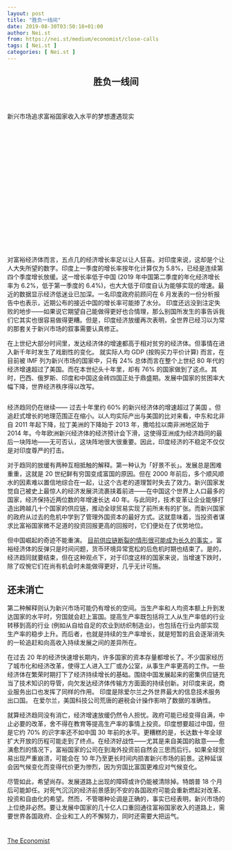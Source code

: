 ```yaml
---
layout: post
title: "胜负一线间"
date: 2019-08-30T03:50:18+01:00
author: Nei.st
from: https://nei.st/medium/economist/close-calls
tags: [ Nei.st ]
categories: [ Nei.st ]
---
```


<article class="post-4245 post type-post status-publish format-standard hentry category-economist" id="post-4245">
 <header class="page-header medium Archives">
  <div class="page-header__image">
  </div>
  <div class="page-header__content">
   <h1 class="page-title text-align-center">
    胜负一线间
   </h1>
  </div>
 </header>
 <div class="entry-content aesop-entry-content" id="post-4245-content">
  <link as="font" crossorigin="anonymous" href="//cdn.jsdelivr.net/gh/0nd1jyU39XQ/_/glyph/font-face/0uIzqoZjSuJfvSBnvgXTcApMtcVhMcpr.woff" rel="preload" type="font/woff"/>
  <link as="font" crossorigin="anonymous" href="//cdn.jsdelivr.net/gh/0nd1jyU39XQ/_/glyph/font-face/1sTnSLZWDKucPX6SAk.woff" rel="preload" type="font/woff"/>
  <p class="blog-post__description">
   新兴市场追求富裕国家收入水平的梦想遭遇现实
  </p>
  <span id="more-4245">
  </span>
  <div class="navigation__primary-inner">
   <a class="economist__link-logo" href="//nei.st/medium/economist">
   </a>
  </div>
  <div class="container img component-image">
   <div class="aspectRatioPlaceholder" style="padding-bottom:56.25%;height: 0;">
    <div class="progressiveMedia" data-height="720" data-width="1280">
     <img alt="" class="progressiveMedia-image" data-src="https://cdn.jsdelivr.net/gh/0nd1jyU39XQ/_/img/1/e52bf525ly1g6hhd4nhzaj20zk0k0dl5.jpg" src="https://cdn.jsdelivr.net/gh/0nd1jyU39XQ/_/img/1/e52bf525ly1g6hhd4nhzaj20zk0k0dl5.jpg"/>
    </div>
   </div>
  </div>
  <p>
   对富裕经济体而言，五点几的经济增长率足以让人狂喜。对印度来说，这却是个让人大失所望的数字。印度上一季度的增长率按年化计算仅为 5.8%，已经是连续第四个季度增长放缓。这一增长率低于中国 (2019 年中国第二季度的年化经济增长率为 6.2%，低于第一季度的 6.4%)，也大大低于印度自认为能够实现的增速。最近的数据显示经济低迷业已加深。一名印度政府前顾问在 6 月发表的一份分析报告中也表示，近期公布的接近中国的增长率可能掺了水分。
   <span class="markup--p">
    印度还远没到注定失败的地步——如果说它期望自己能做得更好也合情理，那么别国所发生的事告诉我们它其实也很容易做得更糟。但是，印度经济放缓再次表明，全世界已经习以为常的那套关于新兴市场的叙事需要认真修正。
   </span>
  </p>
  <p>
   <span class="markup--p">
    在上世纪大部分时间里，发达经济体的增速都高于相对贫穷的经济体。但事情在进入新千年时发生了戏剧性的变化。
   </span>
   就实际人均 GDP (按购买力平价计算) 而言，在目前被 IMF 列为新兴市场的国家中，只有 24% 总体而言在整个上世纪 80 年代的经济增速超过了美国。而在本世纪头十年里，却有 76% 的国家做到了这点。其时，巴西、俄罗斯、印度和中国这金砖四国正处于鼎盛期。发展中国家的贫困率大幅下降，世界经济秩序得以改写。
  </p>
  <div class="container img">
   <div class="aspectRatioPlaceholder">
    <div class="progressiveMedia" data-height="894" data-width="1280">
     <img alt="" class="progressiveMedia-image lazyload" data-src="https://cdn.jsdelivr.net/gh/0nd1jyU39XQ/_/img/1/e52bf525ly1g6hhfd2v59j20zk0outfp.jpg" src="https://cdn.jsdelivr.net/gh/0nd1jyU39XQ/_/img/1/e52bf525ly1g6hhfd2v59j20zk0outfp.jpg"/>
    </div>
   </div>
  </div>
  <p>
   经济趋同仍在继续——
   <span class="markup--p">
    过去十年里约 60% 的新兴经济体的增速超过了美国
   </span>
   。但追赶式增长的地理范围正在缩小。以人均实际产出与美国的比对来看，中东和北非自 2011 年起下降，拉丁美洲的下降始于 2013 年，撒哈拉以南非洲地区始于 2014 年。今年欧洲新兴经济体的经济预计会下滑，这使得亚洲成为经济趋同的最后一块阵地——无可否认，这块阵地很大很重要。因此，印度经济的不稳定不仅仅是对印度尊严的打击。
  </p>
  <p>
   对于趋同的放缓有两种互相抵触的解释。第一种认为「好景不长」。发展总是困难重重，这就是 20 世纪鲜有穷国变成富国的原因。但在 2000 年前后，多个顺风顺水的因素难以置信地综合在一起，让这个古老的道理暂时失去了效力。新兴国家发觉自己被史上最惊人的经济发展洪流裹挟着前进——在中国这个世界上人口最多的国家，经济保持近两位数的年增速长达 40 年。与此同时，技术变革让企业能够打造出跨越几十个国家的供应链，推动全球贸易实现了前所未有的扩张。而新兴国家的政府从过去的危机中学到了管理外国资本的最好方式。这就意味着，当投资者谋求比富裕国家微不足道的投资回报更高的回报时，它们便处在了优势地位。
  </p>
  <p>
   但中国崛起的奇迹不能重演。
   <a href="https://nei.st/tag/global-supply-chains" rel="noopener noreferrer" target="_blank">
    目前供应链断裂的情形很可能成为长久的事实
   </a>
   。富裕经济体的反弹只是时间问题，货币环境异常宽松的后危机时期也结束了。是的，经济趋同就要结束，但在这种观点下，对于印度这样的国家来说，当增速下跌时，除了叹惋它们在尚有机会时未能做得更好，几乎无计可施。
  </p>
  <div class="code-block code-block-1" style="margin: 8px 0; clear: both;">
   <div class="container ads_KbHEVhh8Rw">
    <div class="card card--blog post-sidebar">
     <div class="card-body">
      <div class="logo_ngcontent-kty-0">
      </div>
      <div class="iframe-blocker U6XAMK63Vh00WqvF2BacIQ">
       <div class="background-h60B">
       </div>
       <div class="WumZiPCS4MeMw4pxQ">
       </div>
      </div>
     </div>
     <div class="card-footer">
      <div class="card-footer-wrapper" layout="row bottom-left">
      </div>
     </div>
    </div>
   </div>
  </div>
  <p>
   <h2>
    还未消亡
   </h2>
  </p>
  <p>
   第二种解释则认为新兴市场可能仍有增长的空间。当生产率和人均资本额上升到发达国家的水平时，穷国就会赶上富国。提高生产率既包括将工人从生产率低的行业转移到高的行业 (例如从自给自足的农业到纺织制造业)，也包括在行业内部实现生产率的稳步上升。而后者，也就是持续的生产率增长，就是短暂的且会逐渐消失的一轮追赶和向高收入持续发展之间的差异所在。
  </p>
  <p>
   在过去 20 年的经济快速增长期内，许多国家的资本存量都增长了。不少国家经历了城市化和经济改革，使得工人进入工厂或办公室，从事生产率更高的工作。一些经济体在繁荣时期打下了经济持续增长的基础。围绕中国发展起来的密集供应链充当了技术知识的导管，向欠发达经济体传输方方面面的持续创新。对印度来说，商业服务出口也发挥了同样的作用。
   <span class="markup--p">
    印度是除爱尔兰之外世界最大的信息技术服务出口国。
   </span>
   在爱尔兰，美国科技公司荒唐的避税会计操作影响了数据的准确性。
  </p>
  <p>
   就算经济趋同没有消亡，经济增速放缓仍然令人担忧。政府可能已经变得自满，中止必要的改革，舍不得在教育等提高生产率的事情上投资。印度想要超过中国，但是它约 70% 的识字率还不如中国 30 年前的水平。更糟糕的是，长达数十年全球扩大开放的历程可能走到了终点。在经济好战性——尤其是来自美国的敌意——愈演愈烈的情况下，富裕国家的公司在到海外投资前自然会三思而后行。如果全球贸易出现严重崩溃，可能会在 10 年乃至更长时间内损害新兴市场的前景。这种延误会因气候变化而变得代价更为惨烈，因为穷国比富国更难应对气候变化。
  </p>
  <p>
   尽管如此，希望尚存。发展道路上出现的障碍或许仍能被清除掉。特朗普 18 个月后可能卸任。对死气沉沉的经济前景感到不安的各国政府可能会重新燃起对改革、投资和自由化的希望。然而，不管哪种论调是正确的，事实已经表明，新兴市场的上位绝非必然。要让发展中国家的几十亿人口重回通往富裕国家收入的道路上，需要世界各国政府、企业和工人的不懈努力，同时还需要大把运气。
  </p>
  <div class="container ag ah">
   <div class="fe n el">
    <a class="dt du bn bo bp bq br bs bt bu dv dw bx by dx dy" href="https://nei.st/medium/economist?source=https://www.economist.com/finance-and-economics/2019/08/01/emerging-market-dreams-of-rich-world-incomes-meet-reality">
     <div class="c ff fg ag ah fh el fi fj ce fk fl fm fn fo fp fq fr fs ft fu">
      <div class="bs em en eo ep eq fv ah fw fg ag bm eu fx q fy fz p ac">
      </div>
     </div>
    </a>
   </div>
  </div>
  <div class="code-block code-block-2" style="margin: 8px 0; clear: both;">
   <br/>
   <div class="container ads_KbHEVhh8Rw">
    <div class="card card--blog post-sidebar">
     <div class="card-body">
      <div class="logo_ngcontent-kty-0">
      </div>
      <div class="iframe-blocker U6XAMK63Vh00WqvF2BacIQ">
       <div class="background-h60B">
       </div>
       <div class="WumZiPCS4MeMw4pxQ">
       </div>
      </div>
     </div>
     <div class="card-footer">
      <div class="card-footer-wrapper" layout="row bottom-left">
      </div>
     </div>
    </div>
   </div>
  </div>
 </div>
 <footer class="entry-footer">
  <div class="categories icon-link">
   <a href="https://nei.st/category/medium/economist" rel="category tag">
    The Economist
   </a>
  </div>
 </footer>
</article>

